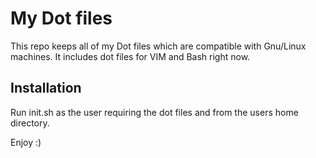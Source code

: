 # My Dot files
This repo keeps all of my Dot files which are compatible with Gnu/Linux machines. It includes dot files for VIM and Bash right now.

## Installation
Run init.sh as the user requiring the dot files and from the users home directory.



Enjoy :)
